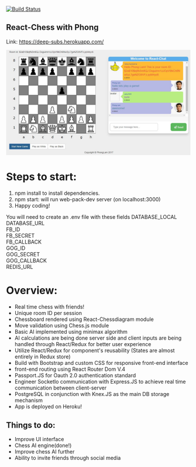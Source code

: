[![Build Status](https://travis-ci.org/Phongtlam/DeepSubs.svg?branch=master)](https://travis-ci.org/Phongtlam/DeepSubs)

## React-Chess with Phong

Link: https://deep-subs.herokuapp.com/

![screenshot](./gamescreen.png)

# Steps to start:
1. npm install to install dependencies.
2. npm start: will run web-pack-dev server (on localhost:3000)
3. Happy coding!

You will need to create an .env file with these fields
DATABASE_LOCAL <br>
DATABASE_URL <br>
FB_ID <br>
FB_SECRET <br>
FB_CALLBACK <br>
GOG_ID <br>
GOG_SECRET <br>
GOG_CALLBACK <br>
REDIS_URL <br>


# Overview:
- Real time chess with friends!
- Unique room ID per session
- Chessboard rendered using React-Chessdiagram module
- Move validation using Chess.js module
- Basic AI implemented using minimax algorithm
- AI calculations are being done server side and client inputs are being handled through React/Redux for better user experience
- Utilize React/Redux for component's reusability (States are almost entirely in Redux store)
- Build with Bootstrap and custom CSS for responsive front-end interface
- front-end routing using React Router Dom V.4
- Passport.JS for Oauth 2.0 authentication standard
- Engineer SocketIo communication with Express.JS to achieve real time communication between client-server
- PostgreSQL in conjunction with Knex.JS as the main DB storage mechanism
- App is deployed on Heroku!

## Things to do:
- Improve UI interface
- Chess AI engine(done!)
- Improve chess AI further
- Ability to invite friends through social media
